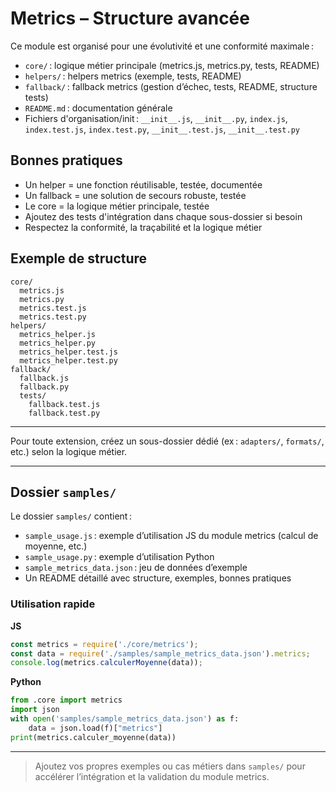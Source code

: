 # Metrics – Structure avancée

Ce module est organisé pour une évolutivité et une conformité maximale :

- `core/` : logique métier principale (metrics.js, metrics.py, tests, README)
- `helpers/` : helpers metrics (exemple, tests, README)
- `fallback/` : fallback metrics (gestion d’échec, tests, README, structure tests)
- `README.md` : documentation générale
- Fichiers d'organisation/init : `__init__.js`, `__init__.py`, `index.js`, `index.test.js`, `index.test.py`, `__init__.test.js`, `__init__.test.py`

## Bonnes pratiques
- Un helper = une fonction réutilisable, testée, documentée
- Un fallback = une solution de secours robuste, testée
- Le core = la logique métier principale, testée
- Ajoutez des tests d'intégration dans chaque sous-dossier si besoin
- Respectez la conformité, la traçabilité et la logique métier

## Exemple de structure

```
core/
  metrics.js
  metrics.py
  metrics.test.js
  metrics.test.py
helpers/
  metrics_helper.js
  metrics_helper.py
  metrics_helper.test.js
  metrics_helper.test.py
fallback/
  fallback.js
  fallback.py
  tests/
    fallback.test.js
    fallback.test.py
```

---

Pour toute extension, créez un sous-dossier dédié (ex : `adapters/`, `formats/`, etc.) selon la logique métier.

---

## Dossier `samples/`

Le dossier `samples/` contient :
- `sample_usage.js` : exemple d’utilisation JS du module metrics (calcul de moyenne, etc.)
- `sample_usage.py` : exemple d’utilisation Python
- `sample_metrics_data.json` : jeu de données d’exemple
- Un README détaillé avec structure, exemples, bonnes pratiques

### Utilisation rapide

**JS**
```js
const metrics = require('./core/metrics');
const data = require('./samples/sample_metrics_data.json').metrics;
console.log(metrics.calculerMoyenne(data));
```

**Python**
```python
from .core import metrics
import json
with open('samples/sample_metrics_data.json') as f:
    data = json.load(f)["metrics"]
print(metrics.calculer_moyenne(data))
```

---

> Ajoutez vos propres exemples ou cas métiers dans `samples/` pour accélérer l’intégration et la validation du module metrics.
